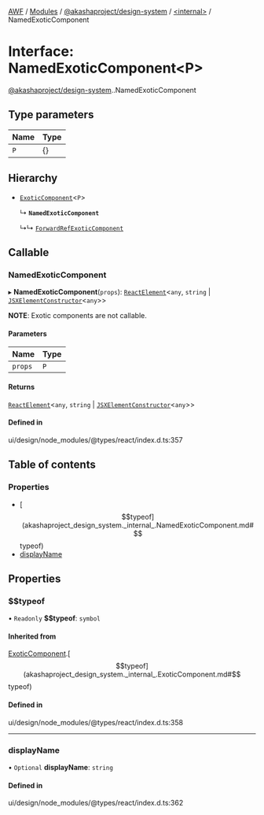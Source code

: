 [AWF](../README.md) / [Modules](../modules.md) / [@akashaproject/design-system](../modules/akashaproject_design_system.md) / [<internal\>](../modules/akashaproject_design_system._internal_.md) / NamedExoticComponent

# Interface: NamedExoticComponent<P\>

[@akashaproject/design-system](../modules/akashaproject_design_system.md).[<internal>](../modules/akashaproject_design_system._internal_.md).NamedExoticComponent

## Type parameters

| Name | Type |
| :------ | :------ |
| `P` | {} |

## Hierarchy

- [`ExoticComponent`](akashaproject_design_system._internal_.ExoticComponent.md)<`P`\>

  ↳ **`NamedExoticComponent`**

  ↳↳ [`ForwardRefExoticComponent`](akashaproject_design_system._internal_.ForwardRefExoticComponent.md)

## Callable

### NamedExoticComponent

▸ **NamedExoticComponent**(`props`): [`ReactElement`](akashaproject_design_system._internal_.ReactElement.md)<`any`, `string` \| [`JSXElementConstructor`](../modules/akashaproject_design_system._internal_.md#jsxelementconstructor)<`any`\>\>

**NOTE**: Exotic components are not callable.

#### Parameters

| Name | Type |
| :------ | :------ |
| `props` | `P` |

#### Returns

[`ReactElement`](akashaproject_design_system._internal_.ReactElement.md)<`any`, `string` \| [`JSXElementConstructor`](../modules/akashaproject_design_system._internal_.md#jsxelementconstructor)<`any`\>\>

#### Defined in

ui/design/node_modules/@types/react/index.d.ts:357

## Table of contents

### Properties

- [$$typeof](akashaproject_design_system._internal_.NamedExoticComponent.md#$$typeof)
- [displayName](akashaproject_design_system._internal_.NamedExoticComponent.md#displayname)

## Properties

### $$typeof

• `Readonly` **$$typeof**: `symbol`

#### Inherited from

[ExoticComponent](akashaproject_design_system._internal_.ExoticComponent.md).[$$typeof](akashaproject_design_system._internal_.ExoticComponent.md#$$typeof)

#### Defined in

ui/design/node_modules/@types/react/index.d.ts:358

___

### displayName

• `Optional` **displayName**: `string`

#### Defined in

ui/design/node_modules/@types/react/index.d.ts:362
